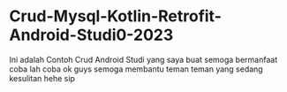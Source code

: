 # Crud-Mysql-Kotlin-Retrofit-Android-Studi0-2023
Ini adalah Contoh Crud Android Studi yang saya buat semoga bermanfaat coba lah coba 
ok guys semoga membantu teman teman yang sedang kesulitan hehe sip 
